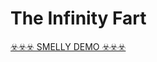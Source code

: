 # The Infinity Fart

[☣️☣️☣️ SMELLY DEMO ☣️☣️☣️](https://jonathanzuniga.github.io/the-infinity-fart/)
